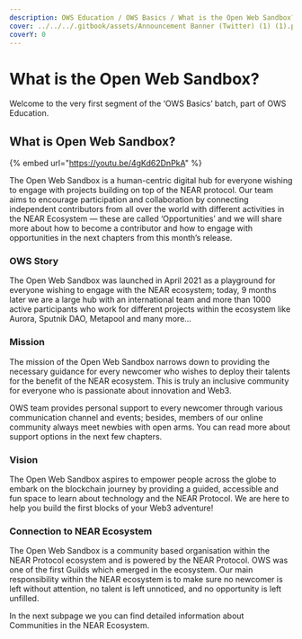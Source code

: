```yaml
---
description: OWS Education / OWS Basics / What is the Open Web Sandbox?
cover: ../../../.gitbook/assets/Announcement Banner (Twitter) (1) (1).png
coverY: 0
---
```


# What is the Open Web Sandbox?

Welcome to the very first segment of the ‘OWS Basics’ batch, part of OWS Education.

## What is Open Web Sandbox?&#x20;

{% embed url="https://youtu.be/4gKd62DnPkA" %}

The Open Web Sandbox is a human-centric digital hub for everyone wishing to engage with projects building on top of the NEAR protocol. Our team aims to encourage participation and collaboration by connecting independent contributors from all over the world with different activities in the NEAR Ecosystem — these are called ‘Opportunities’ and we will share more about how to become a contributor and how to engage with opportunities in the next chapters from this month’s release.

### OWS Story&#x20;

The Open Web Sandbox was launched in April 2021 as a playground for everyone wishing to engage with the NEAR ecosystem; today, 9 months later we are a large hub with an international team and more than 1000 active participants who work for different projects within the ecosystem like Aurora, Sputnik DAO, Metapool and many more...

### Mission&#x20;

The mission of the Open Web Sandbox narrows down to providing the necessary guidance for every newcomer who wishes to deploy their talents for the benefit of the NEAR ecosystem. This is truly an inclusive community for everyone who is passionate about innovation and Web3.

OWS team provides personal support to every newcomer through various communication channel and events; besides, members of our online community always meet newbies with open arms. You can read more about support options in the next few chapters.

### Vision

The Open Web Sandbox aspires to empower people across the globe to embark on the blockchain journey by providing a guided, accessible and fun space to learn about technology and the NEAR Protocol. We are here to help you build the first blocks of your Web3 adventure!

### Connection to NEAR Ecosystem&#x20;

The Open Web Sandbox is a community based organisation within the NEAR Protocol ecosystem and is powered by the NEAR Protocol. OWS was one of the first Guilds which emerged in the ecosystem. Our main responsibility within the NEAR ecosystem is to make sure no newcomer is left without attention, no talent is left unnoticed, and no opportunity is left unfilled.

In the next subpage we you can find detailed information about Communities in the NEAR Ecosystem.&#x20;
